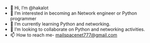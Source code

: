 - 👋 Hi, I’m @hakalot
- 👀 I’m interested in becoming an Network engineer or Python programmer
- 🌱 I’m currently learning Python and networking.
- 💞️ I’m looking to collaborate on Python and networking activities.
- 📫 How to reach me- mailspacenet777@gmail.com

<!---
hakalot/hakalot is a ✨ special ✨ repository because its `README.md` (this file) appears on your GitHub profile.
You can click the Preview link to take a look at your changes.
--->
